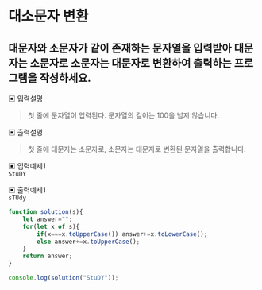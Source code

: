 # 대소문자 변환
## 대문자와 소문자가 같이 존재하는 문자열을 입력받아 대문자는 소문자로 소문자는 대문자로 변환하여 출력하는 프로그램을 작성하세요.

▣ 입력설명<br/>
> 첫 줄에 문자열이 입력된다. 문자열의 길이는 100을 넘지 않습니다.

▣ 출력설명<br/>
> 첫 줄에 대문자는 소문자로, 소문자는 대문자로 변환된 문자열을 출력합니다.

▣ 입력예제1<br/>
```StuDY```<br/>

▣ 출력예제1<br/>
```sTUdy```

```js
function solution(s){  
    let answer="";
    for(let x of s){
        if(x===x.toUpperCase()) answer+=x.toLowerCase();
        else answer+=x.toUpperCase();
    }
    return answer;
}

console.log(solution("StuDY"));
```
